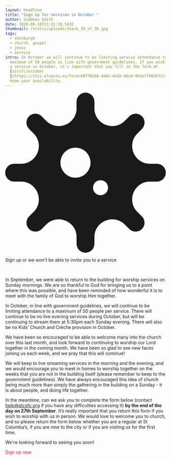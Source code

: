 ```yaml
---
layout: headline
title: "Sign up for services in October "
author: Siobhan Smith
date: 2020-09-18T21:21:19.543Z
thumbnail: /static/uploads/Stock_39_of_39.jpg
tags:
  - edinburgh
  - church. gospel
  - jesus
  - service
intro: In October we will continue to be limiting service attendance to a
  maximum of 50 people in line with government guidelines. If you wish to attend
  a service in October, it's important that you fill in the form at
  [stcsfc/october
  ](https://stcs.elvanto.eu/form/607f0268-4a0c-4e5b-96a9-9d3ef7902673)to let us
  know your availability.
---
```

<div class="bg-stcs-footer-bg1 flex mb-4 px-4 py-2 text-white shadow shadow-lg items-center">
  <svg aria-hidden="true" focusable="false" data-prefix="fas" data-icon="virus" class="fa-virus fa-w-16 h-16 svg-inline--fa text-stcs-nav-bg w-16" role="img" xmlns="http://www.w3.org/2000/svg" viewBox="0 0 512 512"><path fill="currentColor" d="M483.55,227.55H462c-50.68,0-76.07-61.27-40.23-97.11L437,115.19A28.44,28.44,0,0,0,396.8,75L381.56,90.22c-35.84,35.83-97.11,10.45-97.11-40.23V28.44a28.45,28.45,0,0,0-56.9,0V50c0,50.68-61.27,76.06-97.11,40.23L115.2,75A28.44,28.44,0,0,0,75,115.19l15.25,15.25c35.84,35.84,10.45,97.11-40.23,97.11H28.45a28.45,28.45,0,1,0,0,56.89H50c50.68,0,76.07,61.28,40.23,97.12L75,396.8A28.45,28.45,0,0,0,115.2,437l15.24-15.25c35.84-35.84,97.11-10.45,97.11,40.23v21.54a28.45,28.45,0,0,0,56.9,0V462c0-50.68,61.27-76.07,97.11-40.23L396.8,437A28.45,28.45,0,0,0,437,396.8l-15.25-15.24c-35.84-35.84-10.45-97.12,40.23-97.12h21.54a28.45,28.45,0,1,0,0-56.89ZM224,272a48,48,0,1,1,48-48A48,48,0,0,1,224,272Zm80,56a24,24,0,1,1,24-24A24,24,0,0,1,304,328Z"></path></svg>
  <div class="ml-4">
    <p class="font-semibold text-lg tracking-tight uppercase">Sign up or we won't be able to invite you to a service</p>
    <p>
    <a class="hover:text-red-stcs" style="color: #ffffff;" href="https://stcsfc.org/october"
    target="_blank">Sign up now</a>
    </p>
  </div>
</div>

In September, we were able to return to the building for worship services on Sunday mornings. We are so thankful to God for bringing us to a point where this was possible, and have been reminded of how wonderful it is to meet with the family of God to worship Him together.

In October, in line with government guidelines, we will continue to be limiting attendance to a maximum of 50 people per service. There will continue to be no live evening services during October, but will be continuing to stream them at 5:30pm each Sunday evening. There will also be no Kids’ Church and Crèche provision in October.

We have been so encouraged to be able to welcome many into the church over this last month, and look forward to continuing to worship our Lord together in the coming month. We have been so glad to see new faces joining us each week, and we pray that this will continue!

We will keep to live streaming services in the morning and the evening, and we would encourage you to meet in homes to worship together on the weeks that you are not in the building itself (please remember to keep to the government guidelines). We have always encouraged this idea of church being much more than simply the gathering in the building on a Sunday - it is about people, and doing life together.

In the meantime, can we ask you to complete the form below (contact help@stcsfc.org if you have any difficulties accessing it) **by the end of the day on 27th September**. It’s really important that you return this form if you wish to worship with us in person. We would love to welcome you to church, and so please return the form below whether you are a regular at St Columba’s, if you are new to the city or if you are visiting us for the first time.

We're looking forward to seeing you soon!

<a
    class="inline-block px-4 py-3 hover:shadow-2xl text-3xl hover:bg-stcs-footer-bg1" 
    style="color: #e02039!important; text-decoration: none;"
    href="https://stcsfc.org/october" target="_blank">
    Sign up now 
</a>